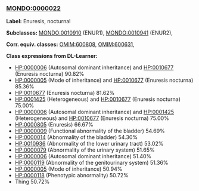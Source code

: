 
### [MONDO:0000022](http://purl.obolibrary.org/obo/MONDO_0000022)
**Label:** Enuresis, nocturnal

**Subclasses:** [MONDO:0010910](http://purl.obolibrary.org/obo/MONDO_0010910) (ENUR1), [MONDO:0010941](http://purl.obolibrary.org/obo/MONDO_0010941) (ENUR2), 

**Corr. equiv. classes:** [OMIM:600808](http://purl.obolibrary.org/obo/OMIM_600808), [OMIM:600631](http://purl.obolibrary.org/obo/OMIM_600631), 

**Class expressions from DL-Learner:**

- [HP:0000006](http://purl.obolibrary.org/obo/HP_0000006) (Autosomal dominant inheritance) and [HP:0010677](http://purl.obolibrary.org/obo/HP_0010677) (Enuresis nocturna) 90.82%
- [HP:0000005](http://purl.obolibrary.org/obo/HP_0000005) (Mode of inheritance) and [HP:0010677](http://purl.obolibrary.org/obo/HP_0010677) (Enuresis nocturna) 85.36%
- [HP:0010677](http://purl.obolibrary.org/obo/HP_0010677) (Enuresis nocturna) 81.62%
- [HP:0001425](http://purl.obolibrary.org/obo/HP_0001425) (Heterogeneous) and [HP:0010677](http://purl.obolibrary.org/obo/HP_0010677) (Enuresis nocturna) 75.00%
- [HP:0000006](http://purl.obolibrary.org/obo/HP_0000006) (Autosomal dominant inheritance) and [HP:0001425](http://purl.obolibrary.org/obo/HP_0001425) (Heterogeneous) and [HP:0010677](http://purl.obolibrary.org/obo/HP_0010677) (Enuresis nocturna) 75.00%
- [HP:0000805](http://purl.obolibrary.org/obo/HP_0000805) (Enuresis) 66.67%
- [HP:0000009](http://purl.obolibrary.org/obo/HP_0000009) (Functional abnormality of the bladder) 54.69%
- [HP:0000014](http://purl.obolibrary.org/obo/HP_0000014) (Abnormality of the bladder) 54.30%
- [HP:0010936](http://purl.obolibrary.org/obo/HP_0010936) (Abnormality of the lower urinary tract) 53.02%
- [HP:0000079](http://purl.obolibrary.org/obo/HP_0000079) (Abnormality of the urinary system) 51.65%
- [HP:0000006](http://purl.obolibrary.org/obo/HP_0000006) (Autosomal dominant inheritance) 51.40%
- [HP:0000119](http://purl.obolibrary.org/obo/HP_0000119) (Abnormality of the genitourinary system) 51.36%
- [HP:0000005](http://purl.obolibrary.org/obo/HP_0000005) (Mode of inheritance) 50.94%
- [HP:0000118](http://purl.obolibrary.org/obo/HP_0000118) (Phenotypic abnormality) 50.72%
- Thing 50.72%


